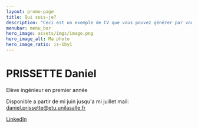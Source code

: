 ```yaml
---
layout: promo-page
title: Qui suis-je?
description: "Ceci est un exemple de CV que vous pouvez générer par vous-même"
menubar: menu_bar
hero_image: assets/imgs/image.png
hero_image_alt: Ma photo
hero_image_ratio: is-1by1
---
```


# PRISSETTE Daniel
Elève ingénieur en premier année 


Disponible a partir de mi juin jusqu'a mi juillet
mail: daniel.prissette@etu.unilasalle.fr

[LinkedIn](https://www.linkedin.com/in/Prenom.Nom)



